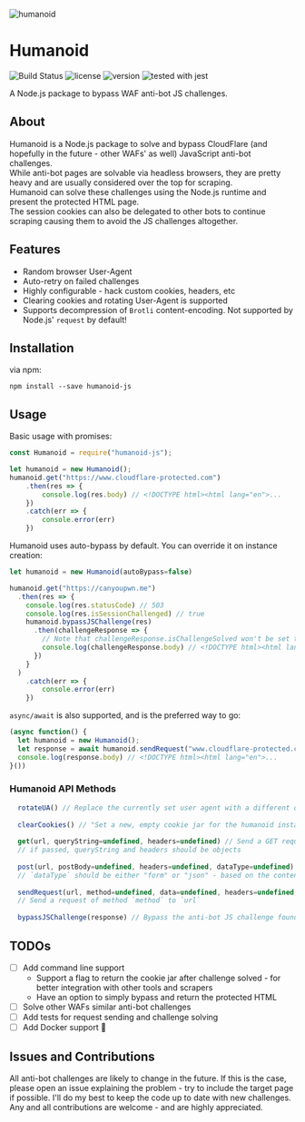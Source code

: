 ![humanoid](https://image.ibb.co/gqpJrL/humanoid.png)
# Humanoid
![Build Status](https://travis-ci.org/evyatarmeged/Humanoid.svg?branch=master)
![license](https://img.shields.io/badge/license-MIT-green.svg)
![version](https://img.shields.io/badge/version-1.0.1-blue.svg)
![tested with jest](https://img.shields.io/badge/tested_with-jest-99424f.svg)

A Node.js package to bypass WAF anti-bot JS challenges.

## About
Humanoid is a Node.js package to solve and bypass CloudFlare (and hopefully in the future - other WAFs' as well) JavaScript anti-bot challenges.<br>
While anti-bot pages are solvable via headless browsers, they are pretty heavy and are usually considered over the top for scraping.<br>
Humanoid can solve these challenges using the Node.js runtime and present the protected HTML page.<br>
The session cookies can also be delegated to other bots to continue scraping causing them to avoid the JS challenges altogether.

## Features
 * Random browser User-Agent 
 * Auto-retry on failed challenges
 * Highly configurable - hack custom cookies, headers, etc
 * Clearing cookies and rotating User-Agent is supported
 * Supports decompression of `Brotli` content-encoding. Not supported by Node.js' `request` by default!
 
 
## Installation
via npm:
```
npm install --save humanoid-js
```

## Usage
Basic usage with promises:
```javascript
const Humanoid = require("humanoid-js");

let humanoid = new Humanoid();
humanoid.get("https://www.cloudflare-protected.com")
    .then(res => {
    	console.log(res.body) // <!DOCTYPE html><html lang="en">...
    })
    .catch(err => {
    	console.error(err)
    })
```
Humanoid uses auto-bypass by default. You can override it on instance creation:
```javascript
let humanoid = new Humanoid(autoBypass=false)

humanoid.get("https://canyoupwn.me")
  .then(res => {
  	console.log(res.statusCode) // 503
  	console.log(res.isSessionChallenged) // true
    humanoid.bypassJSChallenge(res)
      .then(challengeResponse => {
      	// Note that challengeResponse.isChallengeSolved won't be set to true when doing manual bypassing.
      	console.log(challengeResponse.body) // <!DOCTYPE html><html lang="en">...
      })
    }
  )
	.catch(err => {
		console.error(err)
	})
```
`async/await` is also supported, and is the preferred way to go:
```javascript
(async function() {
  let humanoid = new Humanoid();
  let response = await humanoid.sendRequest("www.cloudflare-protected.com")
  console.log(response.body) // <!DOCTYPE html><html lang="en">...
}())
```
### Humanoid API Methods
```javascript 1.8
  rotateUA() // Replace the currently set user agent with a different one
  
  clearCookies() // "Set a new, empty cookie jar for the humanoid instance"
  
  get(url, queryString=undefined, headers=undefined) // Send a GET request to `url`.
  // if passed, queryString and headers should be objects 
  
  post(url, postBody=undefined, headers=undefined, dataType=undefined) // Send a POST request to `url`.
  // `dataType` should be either "form" or "json" - based on the content type of the POST request.
  
  sendRequest(url, method=undefined, data=undefined, headers=undefined, dataType=undefined) 
  // Send a request of method `method` to `url`
  
  bypassJSChallenge(response) // Bypass the anti-bot JS challenge found in response.body
```

## TODOs
- [ ] Add command line support
    * Support a flag to return the cookie jar after challenge solved - for better integration with other tools and scrapers
    * Have an option to simply bypass and return the protected HTML
- [ ] Solve other WAFs similar anti-bot challenges
- [ ] Add tests for request sending and challenge solving
- [ ] Add Docker support :whale:

## Issues and Contributions
All anti-bot challenges are likely to change in the future. If this is the case, please open an issue explaining 
the problem - try to include the target page if possible. I'll do my best to keep the code up to date with
new challenges.<br>
Any and all contributions are welcome - and are highly appreciated.
